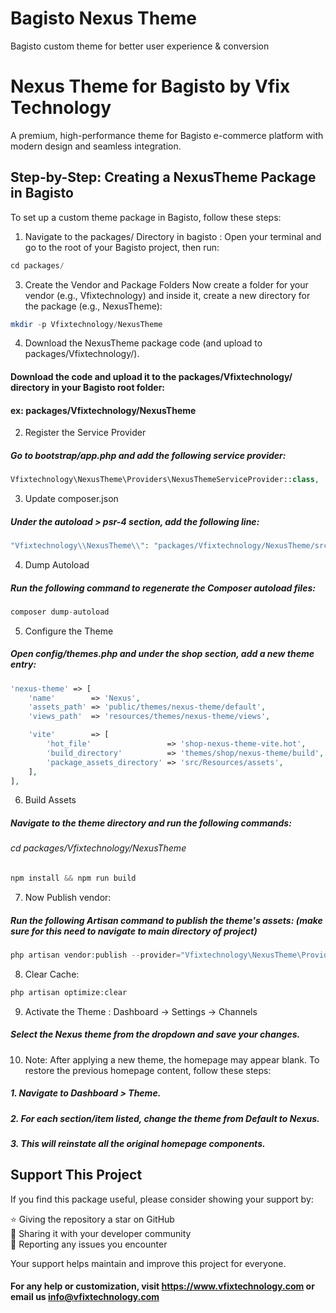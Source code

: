 
# Bagisto Nexus Theme
Bagisto custom theme for better user experience &amp; conversion

# Nexus Theme for Bagisto by Vfix Technology

A premium, high-performance theme for Bagisto e-commerce platform with modern design and seamless integration.

## Step-by-Step: Creating a NexusTheme Package in Bagisto
To set up a custom theme package in Bagisto, follow these steps:


1. Navigate to the packages/ Directory in bagisto : Open your terminal and go to the root of your Bagisto project, then run:
```php
cd packages/
```

3. Create the Vendor and Package Folders
Now create a folder for your vendor (e.g., Vfixtechnology) and inside it, create a new directory for the package (e.g., NexusTheme):
```php
mkdir -p Vfixtechnology/NexusTheme
```

4. Download the NexusTheme package code (and upload to packages/Vfixtechnology/).
#### Download the code and upload it to the packages/Vfixtechnology/ directory in your Bagisto root folder:
#### ex: packages/Vfixtechnology/NexusTheme

2. Register the Service Provider
##### Go to bootstrap/app.php and add the following service provider:
```php
Vfixtechnology\NexusTheme\Providers\NexusThemeServiceProvider::class,
```

3.  Update composer.json
##### Under the autoload > psr-4 section, add the following line:
```php
"Vfixtechnology\\NexusTheme\\": "packages/Vfixtechnology/NexusTheme/src"
```

4. Dump Autoload
##### Run the following command to regenerate the Composer autoload files:
```php
composer dump-autoload
```

5. Configure the Theme
##### Open config/themes.php and under the shop section, add a new theme entry:
```php
'nexus-theme' => [
    'name'        => 'Nexus',
    'assets_path' => 'public/themes/nexus-theme/default',
    'views_path'  => 'resources/themes/nexus-theme/views',

    'vite'        => [
        'hot_file'                 => 'shop-nexus-theme-vite.hot',
        'build_directory'          => 'themes/shop/nexus-theme/build',
        'package_assets_directory' => 'src/Resources/assets',
    ],
],
```

6. Build Assets
##### Navigate to the theme directory and run the following commands:
###### cd packages/Vfixtechnology/NexusTheme
```php
npm install && npm run build
```

7. Now Publish vendor: 
##### Run the following Artisan command to publish the theme's assets: (make sure for this need to navigate to main directory of project)
```php
php artisan vendor:publish --provider="Vfixtechnology\NexusTheme\Providers\NexusThemeServiceProvider"
```

8. Clear Cache: 
```php
php artisan optimize:clear
```

9. Activate the Theme : Dashboard → Settings → Channels
##### Select the Nexus theme from the dropdown and save your changes.

10. Note: After applying a new theme, the homepage may appear blank. To restore the previous homepage content, follow these steps:
##### 1. Navigate to Dashboard > Theme.
##### 2. For each section/item listed, change the theme from Default to Nexus.
##### 3. This will reinstate all the original homepage components.




## Support This Project

If you find this package useful, please consider showing your support by:

⭐ Giving the repository a star on GitHub  
📣 Sharing it with your developer community  
🐛 Reporting any issues you encounter  

Your support helps maintain and improve this project for everyone.

#### For any help or customization, visit https://www.vfixtechnology.com or email us info@vfixtechnology.com
